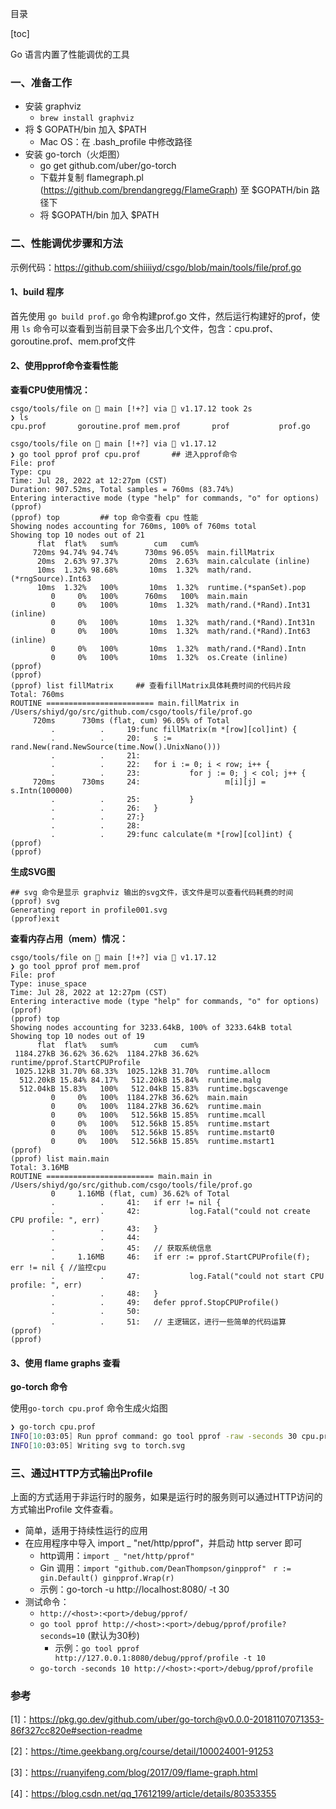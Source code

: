 目录

[toc]



Go 语言内置了性能调优的工具

### 一、准备工作

- 安装 graphviz
  - `brew install graphviz`
- 将 $ GOPATH/bin 加入 $PATH
  - Mac OS：在 .bash_profile 中修改路径
- 安装 go-torch（火炬图）
  - go get github.com/uber/go-torch
  - 下载并复制 flamegraph.pl (https://github.com/brendangregg/FlameGraph) 至 $GOPATH/bin 路径下
  - 将 $GOPATH/bin 加入 $PATH

### 二、性能调优步骤和方法

示例代码：https://github.com/shiiiiyd/csgo/blob/main/tools/file/prof.go

#### 1、build 程序

首先使用 `go build prof.go` 命令构建prof.go 文件，然后运行构建好的prof，使用 `ls` 命令可以查看到当前目录下会多出几个文件，包含：cpu.prof、goroutine.prof、mem.prof文件

#### 2、使用pprof命令查看性能

**查看CPU使用情况：**

```visual basic
csgo/tools/file on  main [!+?] via 🐹 v1.17.12 took 2s 
❯ ls
cpu.prof       goroutine.prof mem.prof       prof           prof.go

csgo/tools/file on  main [!+?] via 🐹 v1.17.12 
❯ go tool pprof prof cpu.prof		## 进入pprof命令
File: prof
Type: cpu
Time: Jul 28, 2022 at 12:27pm (CST)
Duration: 907.52ms, Total samples = 760ms (83.74%)
Entering interactive mode (type "help" for commands, "o" for options)
(pprof)
(pprof) top			## top 命令查看 cpu 性能
Showing nodes accounting for 760ms, 100% of 760ms total
Showing top 10 nodes out of 21
      flat  flat%   sum%        cum   cum%
     720ms 94.74% 94.74%      730ms 96.05%  main.fillMatrix
      20ms  2.63% 97.37%       20ms  2.63%  main.calculate (inline)
      10ms  1.32% 98.68%       10ms  1.32%  math/rand.(*rngSource).Int63
      10ms  1.32%   100%       10ms  1.32%  runtime.(*spanSet).pop
         0     0%   100%      760ms   100%  main.main
         0     0%   100%       10ms  1.32%  math/rand.(*Rand).Int31 (inline)
         0     0%   100%       10ms  1.32%  math/rand.(*Rand).Int31n
         0     0%   100%       10ms  1.32%  math/rand.(*Rand).Int63 (inline)
         0     0%   100%       10ms  1.32%  math/rand.(*Rand).Intn
         0     0%   100%       10ms  1.32%  os.Create (inline)
(pprof)
(pprof)
(pprof) list fillMatrix     ## 查看fillMatrix具体耗费时间的代码片段
Total: 760ms
ROUTINE ======================== main.fillMatrix in /Users/shiyd/go/src/github.com/csgo/tools/file/prof.go
     720ms      730ms (flat, cum) 96.05% of Total
         .          .     19:func fillMatrix(m *[row][col]int) {
         .          .     20:   s := rand.New(rand.NewSource(time.Now().UnixNano()))
         .          .     21:
         .          .     22:   for i := 0; i < row; i++ {
         .          .     23:           for j := 0; j < col; j++ {
     720ms      730ms     24:                   m[i][j] = s.Intn(100000)
         .          .     25:           }
         .          .     26:   }
         .          .     27:}
         .          .     28:
         .          .     29:func calculate(m *[row][col]int) {
(pprof) 
(pprof)
```

**生成SVG图**

```visual basic
## svg 命令是显示 graphviz 输出的svg文件，该文件是可以查看代码耗费的时间
(pprof) svg		
Generating report in profile001.svg
(pprof)exit
```



**查看内存占用（mem）情况：**

```visual basic
csgo/tools/file on  main [!+?] via 🐹 v1.17.12 
❯ go tool pprof prof mem.prof 
File: prof
Type: inuse_space
Time: Jul 28, 2022 at 12:27pm (CST)
Entering interactive mode (type "help" for commands, "o" for options)
(pprof) 
(pprof) top
Showing nodes accounting for 3233.64kB, 100% of 3233.64kB total
Showing top 10 nodes out of 19
      flat  flat%   sum%        cum   cum%
 1184.27kB 36.62% 36.62%  1184.27kB 36.62%  runtime/pprof.StartCPUProfile
 1025.12kB 31.70% 68.33%  1025.12kB 31.70%  runtime.allocm
  512.20kB 15.84% 84.17%   512.20kB 15.84%  runtime.malg
  512.04kB 15.83%   100%   512.04kB 15.83%  runtime.bgscavenge
         0     0%   100%  1184.27kB 36.62%  main.main
         0     0%   100%  1184.27kB 36.62%  runtime.main
         0     0%   100%   512.56kB 15.85%  runtime.mcall
         0     0%   100%   512.56kB 15.85%  runtime.mstart
         0     0%   100%   512.56kB 15.85%  runtime.mstart0
         0     0%   100%   512.56kB 15.85%  runtime.mstart1
(pprof) 
(pprof) list main.main
Total: 3.16MB
ROUTINE ======================== main.main in /Users/shiyd/go/src/github.com/csgo/tools/file/prof.go
         0     1.16MB (flat, cum) 36.62% of Total
         .          .     41:   if err != nil {
         .          .     42:           log.Fatal("could not create CPU profile: ", err)
         .          .     43:   }
         .          .     44:
         .          .     45:   // 获取系统信息
         .     1.16MB     46:   if err := pprof.StartCPUProfile(f); err != nil { //监控cpu
         .          .     47:           log.Fatal("could not start CPU profile: ", err)
         .          .     48:   }
         .          .     49:   defer pprof.StopCPUProfile()
         .          .     50:
         .          .     51:   // 主逻辑区，进行一些简单的代码运算
(pprof) 
(pprof) 
```



#### 3、使用 flame graphs 查看

**go-torch 命令**

使用`go-torch cpu.prof` 命令生成火焰图

```bash
❯ go-torch cpu.prof
INFO[10:03:05] Run pprof command: go tool pprof -raw -seconds 30 cpu.prof
INFO[10:03:05] Writing svg to torch.svg
```



### 三、通过HTTP方式输出Profile

上面的方式适用于非运行时的服务，如果是运行时的服务则可以通过HTTP访问的方式输出Profile 文件查看。

- 简单，适用于持续性运行的应用
- 在应用程序中导入 import _ "net/http/pprof"，并启动 http server 即可
  - http调用：`import _ "net/http/pprof"`
  - Gin 调用：`import "github.com/DeanThompson/ginpprof" ` `r := gin.Default() ginpprof.Wrap(r)`
  - 示例：go-torch -u http://localhost:8080/ -t 30
- 测试命令：
  - `http://<host>:<port>/debug/pprof/`
  - `go tool pprof http://<host>:<port>/debug/pprof/profile?seconds=10` (默认为30秒)
    - 示例：`go tool pprof http://127.0.0.1:8080/debug/pprof/profile -t 10`
  - `go-torch -seconds 10 http://<host>:<port>/debug/pprof/profile`



### 参考

[1]：https://pkg.go.dev/github.com/uber/go-torch@v0.0.0-20181107071353-86f327cc820e#section-readme

[2]：https://time.geekbang.org/course/detail/100024001-91253

[3]：https://ruanyifeng.com/blog/2017/09/flame-graph.html

[4]：https://blog.csdn.net/qq_17612199/article/details/80353355

